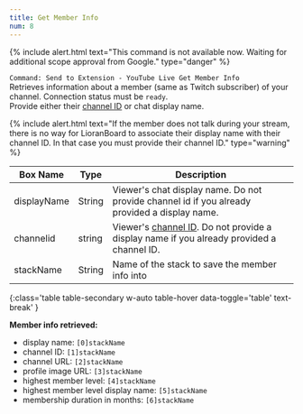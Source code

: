 ```yaml
---
title: Get Member Info
num: 8
---
```


{% include alert.html text="This command is not available now. Waiting for additional scope approval from Google." type="danger" %} 

`Command: Send to Extension - YouTube Live Get Member Info`\
Retrieves information about a member (same as Twitch subscriber) of your channel. Connection status must be `ready`.\
Provide either their [channel ID](https://commentpicker.com/youtube-channel-id.php) or chat display name.

{% include alert.html text="If the member does not talk during your stream, there is no way for LioranBoard to associate their display name with their channel ID. In that case you must provide their channel ID." type="warning" %} 

| Box Name | Type | Description | 
|-------|--------|--------
|displayName|String|Viewer's chat display name. Do not provide channel id if you already provided a display name.|
|channelid | string | Viewer's [channel ID](https://commentpicker.com/youtube-channel-id.php). Do not provide a display name if you already provided a channel ID.
|stackName|String|Name of the stack to save the member info into|
{:class='table table-secondary w-auto table-hover data-toggle='table' text-break' }

**Member info retrieved:**
- display name: `[0]stackName`
- channel ID: `[1]stackName`
- channel URL: `[2]stackName`
- profile image URL: `[3]stackName`
- highest member level: `[4]stackName`
- highest member level display name: `[5]stackName`
- membership duration in months: `[6]stackName`





